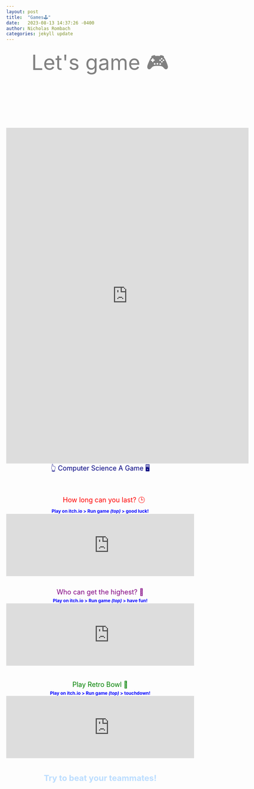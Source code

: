 ```yaml
---
layout: post
title:  "Games🕹️"
date:   2023-08-13 14:37:26 -0400
author: Nicholas Rombach
categories: jekyll update
---
```

<div style="text-align: center; margin-bottom: 20px;">
  <span style="display: block; font-size: 56px; color: #808080; padding-bottom: 100px;">
    Let's game 🎮
  </span>
</div>

<!-- <div style="text-align: center; margin-bottom: 5px;">
  <div style="display: block; font-size: 18px; color: navy; width: 100%; max-width: 100%; padding-bottom: 100px; max-height: 50px;">
    Computer Science A Game 🖥️
  </div>
</div> -->

<div class="centered">
  <div class="iframe-container" style="margin-top: 0px;">
    <iframe src="https://csa-games.netlify.app/" frameborder="0" height="900" width="650"></iframe>
  </div>
</div>

<div style="text-align: center; margin-bottom: 5px;">
  <div style="display: block; font-size: 18px; color: navy; width: 100%; max-width: 100%; padding-bottom: 50px;">
   👆 Computer Science A Game 🖥️
  </div>
</div>

<!-- between -->

<div style="text-align: center; margin-bottom: 5px;">
  <span style="display: block; font-size: 18px; color: red; width: 100%; max-width: 100%; padding: 0 10px;">
    How long can you last? 🕒
  </span>
</div>

<div class="centered">
  <div style="text-align: center; margin: 0 auto; padding-bottom: 15px; overflow: hidden;">
    <!--<span style="display: block; font-size: 16px;">
      <strong>rotate phones horizontally 🔄📱</strong><br>
    </span> -->
    <span style="display: block; font-size: 12px; color: blue; font-weight: bold;">
      Play on itch.io > Run game <em>(top)</em> > good luck!<br>
    </span>
    <div style="max-width: 552px; margin: 0 auto;">
      <iframe src="https://itch.io/embed/74323" width="552" height="167" frameborder="0"><a href="https://vladimirslepnev.itch.io/zigzag">Zig Zag by Vladimir Slepnev</a></iframe>
    </div>
    <br>
  </div>
</div>

<div style="text-align: center; padding-bottom: 5px;">
  <span style="display: block; font-size: 18px; color: #800080; max-width: 90%; margin: 0 auto;">
    Who can get the highest? 🚀
  </span>
</div>

<div style="text-align: center; margin: 0 auto; padding-bottom: 40px; overflow: hidden;">
  <span style="display: block; font-size: 12px; color: blue; font-weight: bold;">
    Play on itch.io > Run game <em>(top)</em> > have fun!<br>
  </span>
  <div style="max-width: 552px; margin: 0 auto;">
    <iframe src="https://itch.io/embed/806285" width="552" height="167" frameborder="0"><a href="https://bottino-games.itch.io/astral-ascent">Astral Ascent by Bottino Games</a></iframe>
  </div>
</div>

<div style="text-align: center; margin-bottom: 5px;">
  <span style="display: block; font-size: 18px; color: green; max-width: 90%; margin: 0 auto;">
    Play Retro Bowl 🏈
  </span>
</div>

<div style="text-align: center; margin: 0 auto; padding-bottom: 40px; overflow: hidden;">
  <span style="display: block; font-size: 12px; color: blue; font-weight: bold;">
    Play on itch.io > Run game <em>(top)</em> > touchdown!<br>
  </span>
  <div style="max-width: 552px; margin: 0 auto;">
    <iframe src="https://itch.io/embed/1766202" width="552" height="167" frameborder="0"><a href="https://vocalnutria9174.itch.io/retro-bowl">Retro Bowl by VocalNutria9174</a></iframe>
  </div>
</div>

<div style="text-align: center; margin: 0 auto;  margin-bottom: 20px;">
  <span style="display: block; font-size: 22px; color: #BBDDFF; font-weight: bold;">
    Try to beat your teammates!<br>
  </span>
</div>
